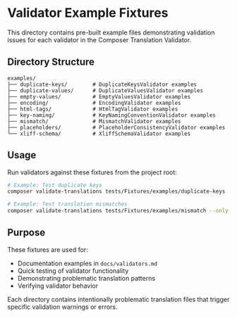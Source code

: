 # Validator Example Fixtures

This directory contains pre-built example files demonstrating validation issues for each validator in the Composer Translation Validator.

## Directory Structure

```
examples/
├── duplicate-keys/        # DuplicateKeysValidator examples
├── duplicate-values/      # DuplicateValuesValidator examples
├── empty-values/          # EmptyValuesValidator examples
├── encoding/              # EncodingValidator examples
├── html-tags/             # HtmlTagValidator examples
├── key-naming/            # KeyNamingConventionValidator examples
├── mismatch/              # MismatchValidator examples
├── placeholders/          # PlaceholderConsistencyValidator examples
└── xliff-schema/          # XliffSchemaValidator examples
```

## Usage

Run validators against these fixtures from the project root:

```bash
# Example: Test duplicate keys
composer validate-translations tests/Fixtures/examples/duplicate-keys --only "DuplicateKeysValidator"

# Example: Test translation mismatches
composer validate-translations tests/Fixtures/examples/mismatch --only "MismatchValidator"
```

## Purpose

These fixtures are used for:
- Documentation examples in `docs/validators.md`
- Quick testing of validator functionality
- Demonstrating problematic translation patterns
- Verifying validator behavior

Each directory contains intentionally problematic translation files that trigger specific validation warnings or errors.
